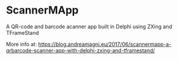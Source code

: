 # ScannerMApp
A QR-code and barcode acanner app built in Delphi using ZXing and TFrameStand

More info at: https://blog.andreamagni.eu/2017/06/scannermapp-a-qrbarcode-scanner-app-with-delphi-zxing-and-tframestand/

